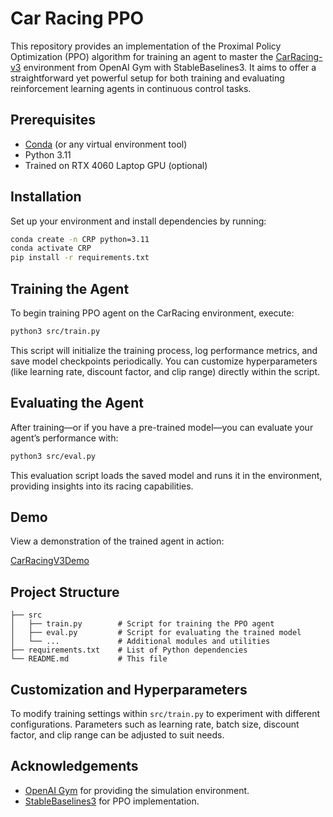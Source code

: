 # Car Racing PPO

This repository provides an implementation of the Proximal Policy Optimization (PPO) algorithm for training an agent to master the [CarRacing-v3](https://gym.openai.com/envs/CarRacing-v0/) environment from OpenAI Gym with StableBaselines3. It aims to offer a straightforward yet powerful setup for both training and evaluating reinforcement learning agents in continuous control tasks.

## Prerequisites

- [Conda](https://docs.conda.io/en/latest/) (or any virtual environment tool)
- Python 3.11
- Trained on RTX 4060 Laptop GPU (optional)

## Installation

Set up your environment and install dependencies by running:

```bash
conda create -n CRP python=3.11
conda activate CRP
pip install -r requirements.txt
```

## Training the Agent

To begin training PPO agent on the CarRacing environment, execute:

```bash
python3 src/train.py
```

This script will initialize the training process, log performance metrics, and save model checkpoints periodically. You can customize hyperparameters (like learning rate, discount factor, and clip range) directly within the script.

## Evaluating the Agent

After training—or if you have a pre-trained model—you can evaluate your agent’s performance with:

```bash
python3 src/eval.py
```

This evaluation script loads the saved model and runs it in the environment, providing insights into its racing capabilities.

## Demo

View a demonstration of the trained agent in action:

[CarRacingV3Demo](https://github.com/user-attachments/assets/742933df-e748-4c3e-a2b6-a03c3adef26d)

## Project Structure

```
├── src
│   ├── train.py        # Script for training the PPO agent
│   ├── eval.py         # Script for evaluating the trained model
│   └── ...             # Additional modules and utilities
├── requirements.txt    # List of Python dependencies
└── README.md           # This file
```

## Customization and Hyperparameters

To modify training settings within `src/train.py` to experiment with different configurations. Parameters such as learning rate, batch size, discount factor, and clip range can be adjusted to suit needs.

## Acknowledgements

- [OpenAI Gym](https://gym.openai.com/) for providing the simulation environment.
- [StableBaselines3](https://stable-baselines3.readthedocs.io/en/master/) for PPO implementation.
